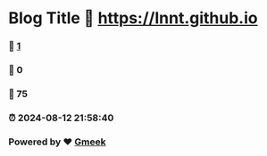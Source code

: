 # Blog Title :link: https://lnnt.github.io 
### :page_facing_up: [1](https://lnnt.github.io/tag.html) 
### :speech_balloon: 0 
### :hibiscus: 75 
### :alarm_clock: 2024-08-12 21:58:40 
### Powered by :heart: [Gmeek](https://github.com/Meekdai/Gmeek)
